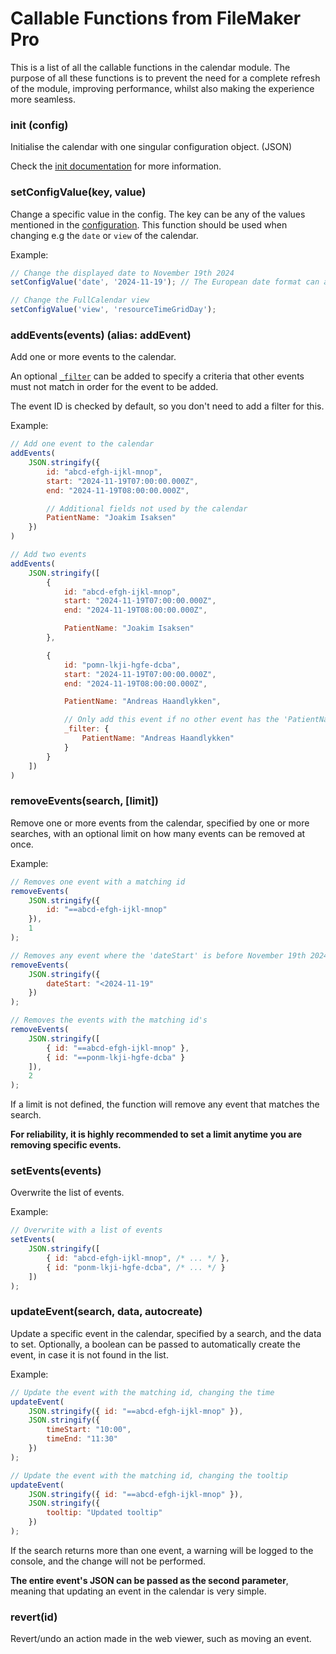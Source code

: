 # Callable Functions from FileMaker Pro
This is a list of all the callable functions in the calendar module. The purpose of all these functions is to prevent the need for a complete refresh of the module, improving performance, whilst also making the experience more seamless.

### init (config)
Initialise the calendar with one singular configuration object. (JSON)

Check the [init documentation](./init.md) for more information.

### setConfigValue(key, value)
Change a specific value in the config. The key can be any of the values mentioned in the [configuration](./init.md#json-structure). This function should be used when changing e.g the `date` or `view` of the calendar.

Example:
```js
// Change the displayed date to November 19th 2024
setConfigValue('date', '2024-11-19'); // The European date format can also be passed here (19.11.2024)

// Change the FullCalendar view
setConfigValue('view', 'resourceTimeGridDay');
```

### addEvents(events) (alias: addEvent)
Add one or more events to the calendar.

An optional [`_filter`](./_filter.md) can be added to specify a criteria
that other events must not match in order for the event to be added.

The event ID is checked by default, so you don't need to add a filter for this.

Example:
```js
// Add one event to the calendar
addEvents(
    JSON.stringify({
        id: "abcd-efgh-ijkl-mnop",
        start: "2024-11-19T07:00:00.000Z",
        end: "2024-11-19T08:00:00.000Z",

        // Additional fields not used by the calendar
        PatientName: "Joakim Isaksen"
    })
)

// Add two events
addEvents(
    JSON.stringify([
        {
            id: "abcd-efgh-ijkl-mnop",
            start: "2024-11-19T07:00:00.000Z",
            end: "2024-11-19T08:00:00.000Z",

            PatientName: "Joakim Isaksen"
        },

        {
            id: "pomn-lkji-hgfe-dcba",
            start: "2024-11-19T07:00:00.000Z",
            end: "2024-11-19T08:00:00.000Z",

            PatientName: "Andreas Haandlykken",

            // Only add this event if no other event has the 'PatientName' as 'Andreas Haandlykken'
            _filter: {
                PatientName: "Andreas Haandlykken"
            }
        }
    ])
)
```

### removeEvents(search, [limit])
Remove one or more events from the calendar, specified by one or more searches, with an optional limit on how many events can be removed at once.

Example:
```js
// Removes one event with a matching id
removeEvents(
    JSON.stringify({
        id: "==abcd-efgh-ijkl-mnop"
    }),
    1
);

// Removes any event where the 'dateStart' is before November 19th 2024
removeEvents(
    JSON.stringify({
        dateStart: "<2024-11-19"
    })
);

// Removes the events with the matching id's
removeEvents(
    JSON.stringify([
        { id: "==abcd-efgh-ijkl-mnop" },
        { id: "==ponm-lkji-hgfe-dcba" }
    ]),
    2
);
```

If a limit is not defined, the function will remove any event that matches the search.

**For reliability, it is highly recommended to set a limit anytime you are removing specific events.**

### setEvents(events)
Overwrite the list of events.

Example:
```js
// Overwrite with a list of events
setEvents(
    JSON.stringify([
        { id: "abcd-efgh-ijkl-mnop", /* ... */ },
        { id: "ponm-lkji-hgfe-dcba", /* ... */ }
    ])
);
```

### updateEvent(search, data, autocreate)
Update a specific event in the calendar, specified by a search, and the data to set. Optionally, a boolean can be passed to automatically create the event, in case it is not found in the list.

Example:
```js
// Update the event with the matching id, changing the time
updateEvent(
    JSON.stringify({ id: "==abcd-efgh-ijkl-mnop" }),
    JSON.stringify({
        timeStart: "10:00",
        timeEnd: "11:30"
    })
);

// Update the event with the matching id, changing the tooltip
updateEvent(
    JSON.stringify({ id: "==abcd-efgh-ijkl-mnop" }),
    JSON.stringify({
        tooltip: "Updated tooltip"
    })
);
```

If the search returns more than one event, a warning will be logged to the console, and the change will not be performed.

**The entire event's JSON can be passed as the second parameter**, meaning that updating an event in the calendar is very simple.

### revert(id)
Revert/undo an action made in the web viewer, such as moving an event.